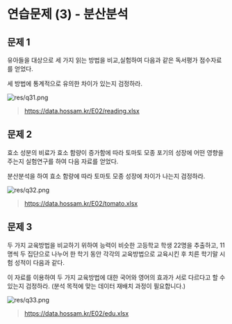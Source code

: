 # 연습문제 (3) - 분산분석

## 문제 1

유아들을 대상으로 세 가지 읽는 방법을 비교,실험하여 다음과 같은 독서평가 점수자료를 얻었다.

세 방법에 통계적으로 유의한 차이가 있는지 검정하라.

![res/q31.png](res/q31.png)

> https://data.hossam.kr/E02/reading.xlsx

## 문제 2

효소 성분의 비료가 효소 함량이 증가함에 따라 토마토 모종 포기의 성장에 어떤 영향을 주는지 실험연구를 하여 다음 자료를 얻었다.

분산분석을 하여 효소 함량에 따라 토마토 모종 성장에 차이가 나는지 검정하라.

![res/q32.png](res/q32.png)

> https://data.hossam.kr/E02/tomato.xlsx

## 문제 3

두 가지 교육방법을 비교하기 위하여 능력이 비슷한 고등학교 학생 22명을 추출하고, 11명씩 두 집단으로 나누어 한 학기 동안 각각의 교육방법으로 교육시킨 후 치른 학기말 시험 성적이 다음과 같다.

이 자료를 이용하여 두 가지 교육방법에 대한 국어와 영어의 효과가 서로 다르다고 할 수 있는지 검정하라. (분석 목적에 맞는 데이터 재배치 과정이 필요합니다.)

![res/q33.png](res/q33.png)

> https://data.hossam.kr/E02/edu.xlsx